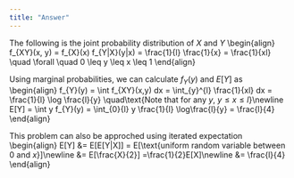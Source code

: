 ```yaml
---
title: "Answer"
---
```


The following is the joint probability distribution of $X$ and $Y$
\begin{align}
            f_{XY}(x, y) = f_{X}(x) f_{Y|X}(y|x) = \frac{1}{l} \frac{1}{x} = \frac{1}{xl} \quad \forall \quad 0 \leq y \leq x \leq 1
        \end{align}

Using marginal probabilities, we can calculate $f_{Y}(y)$ and $E[Y]$ as
\begin{align}
            f_{Y}(y) = \int f_{XY}(x,y) dx = \int_{y}^{l} \frac{1}{xl} dx = \frac{1}{l} \log \frac{l}{y} \quad\text{Note that for any $y$, $y \leq x \leq l$}\newline
            E[Y] = \int y f_{Y}(y) = \int_{0}{l} y \frac{1}{l} \log\frac{l}{y} = \frac{l}{4}
        \end{align}

This problem can also be approched using iterated expectation
\begin{align}
            E[Y] &= E[E[Y|X]] = E[\text{uniform random variable between $0$ and $x$}]\newline
                &= E[\frac{X}{2}] =\frac{1}{2}E[X]\newline
                &= \frac{l}{4}
        \end{align}
